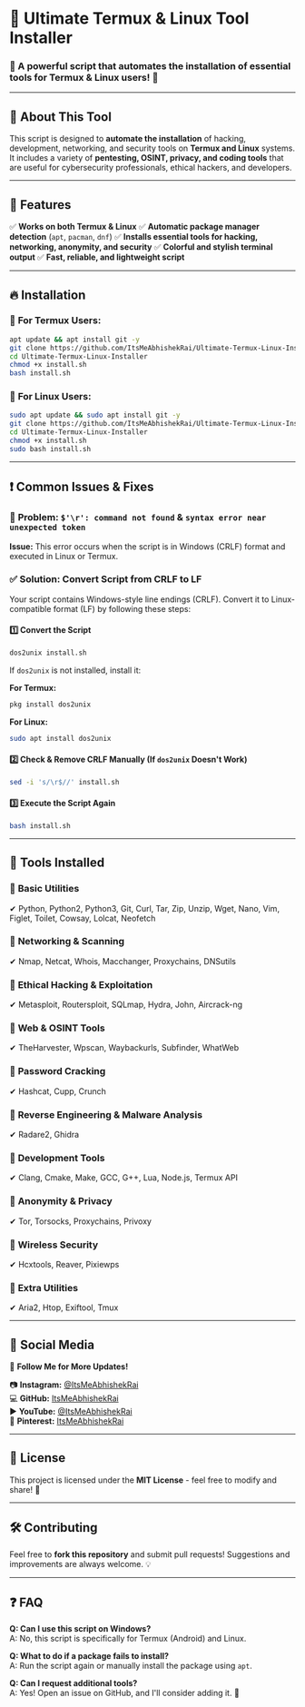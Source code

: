 # 🚀 Ultimate Termux & Linux Tool Installer

### 📌 A powerful script that automates the installation of essential tools for **Termux** & **Linux** users! 🚀

---

## 📖 About This Tool
This script is designed to **automate the installation** of hacking, development, networking, and security tools on **Termux and Linux** systems. It includes a variety of **pentesting, OSINT, privacy, and coding tools** that are useful for cybersecurity professionals, ethical hackers, and developers.

---

## 🎯 Features
✅ **Works on both Termux & Linux**
✅ **Automatic package manager detection** (`apt`, `pacman`, `dnf`)
✅ **Installs essential tools for hacking, networking, anonymity, and security**
✅ **Colorful and stylish terminal output**
✅ **Fast, reliable, and lightweight script**

---

## 🔥 Installation

### 📌 **For Termux Users:**
```bash
apt update && apt install git -y
git clone https://github.com/ItsMeAbhishekRai/Ultimate-Termux-Linux-Installer.git
cd Ultimate-Termux-Linux-Installer
chmod +x install.sh
bash install.sh
```

### 📌 **For Linux Users:**
```bash
sudo apt update && sudo apt install git -y
git clone https://github.com/ItsMeAbhishekRai/Ultimate-Termux-Linux-Installer.git
cd Ultimate-Termux-Linux-Installer
chmod +x install.sh
sudo bash install.sh
```

---

## ❗ Common Issues & Fixes

### 🔴 **Problem:** `$'\r': command not found` & `syntax error near unexpected token`
**Issue:** This error occurs when the script is in Windows (CRLF) format and executed in Linux or Termux.

### ✅ **Solution: Convert Script from CRLF to LF**
Your script contains Windows-style line endings (CRLF). Convert it to Linux-compatible format (LF) by following these steps:

#### **1️⃣ Convert the Script**
```bash
dos2unix install.sh
```
If `dos2unix` is not installed, install it:

**For Termux:**
```bash
pkg install dos2unix
```

**For Linux:**
```bash
sudo apt install dos2unix
```

#### **2️⃣ Check & Remove CRLF Manually (If `dos2unix` Doesn't Work)**
```bash
sed -i 's/\r$//' install.sh
```

#### **3️⃣ Execute the Script Again**
```bash
bash install.sh
```

---

## 📜 Tools Installed
### 🔹 **Basic Utilities**
✔ Python, Python2, Python3, Git, Curl, Tar, Zip, Unzip, Wget, Nano, Vim, Figlet, Toilet, Cowsay, Lolcat, Neofetch

### 🔹 **Networking & Scanning**
✔ Nmap, Netcat, Whois, Macchanger, Proxychains, DNSutils

### 🔹 **Ethical Hacking & Exploitation**
✔ Metasploit, Routersploit, SQLmap, Hydra, John, Aircrack-ng

### 🔹 **Web & OSINT Tools**
✔ TheHarvester, Wpscan, Waybackurls, Subfinder, WhatWeb

### 🔹 **Password Cracking**
✔ Hashcat, Cupp, Crunch

### 🔹 **Reverse Engineering & Malware Analysis**
✔ Radare2, Ghidra

### 🔹 **Development Tools**
✔ Clang, Cmake, Make, GCC, G++, Lua, Node.js, Termux API

### 🔹 **Anonymity & Privacy**
✔ Tor, Torsocks, Proxychains, Privoxy

### 🔹 **Wireless Security**
✔ Hcxtools, Reaver, Pixiewps

### 🔹 **Extra Utilities**
✔ Aria2, Htop, Exiftool, Tmux

---

## 📢 Social Media
🌟 **Follow Me for More Updates!**

📷 **Instagram:** [@ItsMeAbhishekRai](https://www.instagram.com/ItsMeAbhishekRai)  
💻 **GitHub:** [ItsMeAbhishekRai](https://github.com/ItsMeAbhishekRai)  
▶️ **YouTube:** [@ItsMeAbhishekRai](https://www.youtube.com/@ItsMeAbhishekRai)  
📌 **Pinterest:** [ItsMeAbhishekRai](https://in.pinterest.com/ItsMeAbhishekRai/)  

---

## 📜 License
This project is licensed under the **MIT License** - feel free to modify and share! 🎯

---

## 🛠 Contributing
Feel free to **fork this repository** and submit pull requests! Suggestions and improvements are always welcome. 💡

---

## ❓ FAQ
**Q: Can I use this script on Windows?**  
A: No, this script is specifically for Termux (Android) and Linux.

**Q: What to do if a package fails to install?**  
A: Run the script again or manually install the package using `apt`.

**Q: Can I request additional tools?**  
A: Yes! Open an issue on GitHub, and I'll consider adding it. 🚀
